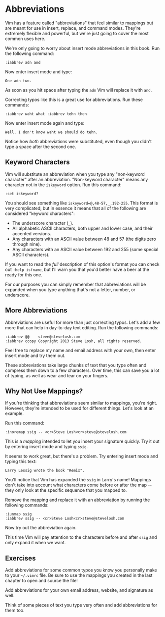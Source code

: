 Abbreviations
=============

Vim has a feature called "abbreviations" that feel similar to mappings
but are meant for use in insert, replace, and command modes.  They're
extremely flexible and powerful, but we're just going to cover the most
common uses here.

We're only going to worry about insert mode abbreviations in this book.
Run the following command:

    :iabbrev adn and

Now enter insert mode and type:

    One adn two.

As soon as you hit space after typing the `adn` Vim will replace it with
`and`.

Correcting typos like this is a great use for abbreviations.  Run these
commands:

    :iabbrev waht what :iabbrev tehn then

Now enter insert mode again and type:

    Well, I don't know waht we should do tehn.

Notice how *both* abbreviations were substituted, even though you didn't
type a space after the second one.

Keyword Characters
------------------

Vim will substitute an abbreviation when you type any "non-keyword
character" after an abbreviation.  "Non-keyword character" means any
character not in the `iskeyword` option.  Run this command:

    :set iskeyword?

You should see something like `iskeyword=@,48-57,_,192-255`.  This
format is very complicated, but in essence it means that all of the
following are considered "keyword characters":

* The underscore character (`_`).
* All alphabetic ASCII characters, both upper and lower case, and their
  accented versions.
* Any characters with an ASCII value between 48 and 57 (the digits zero
  through nine).
* Any characters with an ASCII value between 192 and 255 (some special
  ASCII characters).

If you want to read the *full* description of this option's format you
can check out `:help isfname`, but I'll warn you that you'd better have
a beer at the ready for this one.

For our purposes you can simply remember that abbreviations will be
expanded when you type anything that's not a letter, number, or
underscore.

More Abbreviations
------------------

Abbreviations are useful for more than just correcting typos.  Let's add
a few more that can help in day-to-day text editing.  Run the following
commands:

    :iabbrev @@    steve@stevelosh.com
    :iabbrev ccopy Copyright 2013 Steve Losh, all rights reserved.

Feel free to replace my name and email address with your own, then enter
insert mode and try them out.

These abbreviations take large chunks of text that you type often and
compress them down to a few characters.  Over time, this can save you a
lot of typing, as well as wear and tear on your fingers.

Why Not Use Mappings?
---------------------

If you're thinking that abbreviations seem similar to mappings, you're
right.  However, they're intended to be used for different things.
Let's look at an example.

Run this command:

    :inoremap ssig -- <cr>Steve Losh<cr>steve@stevelosh.com

This is a *mapping* intended to let you insert your signature quickly.
Try it out by entering insert mode and typing `ssig`.

It seems to work great, but there's a problem.  Try entering insert mode
and typing this text:

    Larry Lessig wrote the book "Remix".

You'll notice that Vim has expanded the `ssig` in Larry's name!
Mappings don't take into account what characters come before or after
the map -- they only look at the specific sequence that you mapped to.

Remove the mapping and replace it with an abbreviation by running the
following commands:

    :iunmap ssig
    :iabbrev ssig -- <cr>Steve Losh<cr>steve@stevelosh.com

Now try out the abbreviation again.

This time Vim will pay attention to the characters before and after
`ssig` and only expand it when we want.

Exercises
---------

Add abbreviations for some common typos you know you personally make to
your `~/.vimrc` file.  Be sure to use the mappings you created in the
last chapter to open and source the file!

Add abbreviations for your own email address, website, and signature as
well.

Think of some pieces of text you type very often and add abbreviations
for them too.
